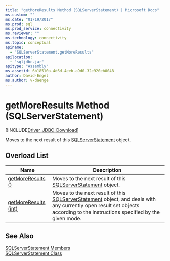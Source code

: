 ```yaml
---
title: "getMoreResults Method (SQLServerStatement) | Microsoft Docs"
ms.custom: ""
ms.date: "01/19/2017"
ms.prod: sql
ms.prod_service: connectivity
ms.reviewer: ""
ms.technology: connectivity
ms.topic: conceptual
apiname: 
  - "SQLServerStatement.getMoreResults"
apilocation: 
  - "sqljdbc.jar"
apitype: "Assembly"
ms.assetid: 6b18510a-4d6d-4eeb-a9d0-32e920eb0048
author: David-Engel
ms.author: v-daenge
---
```

# getMoreResults Method (SQLServerStatement)
[!INCLUDE[Driver_JDBC_Download](../../../includes/driver_jdbc_download.md)]

  Moves to the next result of this [SQLServerStatement](../../../connect/jdbc/reference/sqlserverstatement-class.md) object.  
  
## Overload List  
  
|Name|Description|  
|----------|-----------------|  
|[getMoreResults ()](../../../connect/jdbc/reference/getmoreresults-method.md)|Moves to the next result of this [SQLServerStatement](../../../connect/jdbc/reference/sqlserverstatement-class.md) object.|  
|[getMoreResults (int)](../../../connect/jdbc/reference/getmoreresults-method-int.md)|Moves to the next result of this [SQLServerStatement](../../../connect/jdbc/reference/sqlserverstatement-class.md) object, and deals with any currently open result set objects according to the instructions specified by the given mode.|  
  
## See Also  
 [SQLServerStatement Members](../../../connect/jdbc/reference/sqlserverstatement-members.md)   
 [SQLServerStatement Class](../../../connect/jdbc/reference/sqlserverstatement-class.md)  
  
  

